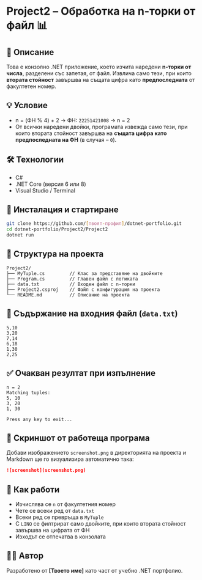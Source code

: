 # Project2 – Обработка на n-торки от файл 📊

## 🧾 Описание  
Това е конзолно .NET приложение, което изчита наредени **n-торки от числа**, разделени със запетая, от файл. Извлича само тези, при които **втората стойност** завършва на същата цифра като **предпоследната** от факултетен номер.

## 💡 Условие  
- n = (ФН % 4) + 2 → ФН: `22251421008` → n = 2  
- От всички наредени двойки, програмата извежда само тези, при които втората стойност завършва на **същата цифра като предпоследната на ФН** (в случая – `0`).

## 🛠️ Технологии  
- C#  
- .NET Core (версия 6 или 8)  
- Visual Studio / Terminal  

## 🧪 Инсталация и стартиране

```bash
git clone https://github.com/[твоят-профил]/dotnet-portfolio.git
cd dotnet-portfolio/Project2/Project2
dotnet run
```

## 📁 Структура на проекта  

```
Project2/
├── MyTuple.cs         // Клас за представяне на двойките
├── Program.cs         // Главен файл с логиката
├── data.txt           // Входен файл с n-торки
├── Project2.csproj    // Файл с конфигурация на проекта
└── README.md          // Описание на проекта
```

## 📄 Съдържание на входния файл (`data.txt`)

```
5,10
3,20
7,14
6,18
1,30
2,25
```

## ✅ Очакван резултат при изпълнение

```
n = 2
Matching tuples:
5, 10
3, 20
1, 30

Press any key to exit...
```

## 📸 Скриншот от работеща програма  

Добави изображението `screenshot.png` в директорията на проекта и Markdown ще го визуализира автоматично така:

```md
![screenshot](screenshot.png)
```

## 🧩 Как работи  

- Изчислява се `n` от факултетния номер  
- Чете се всеки ред от `data.txt`  
- Всеки ред се превръща в `MyTuple`  
- С `LINQ` се филтрират само двойките, при които втората стойност завършва на цифрата от ФН  
- Изходът се отпечатва в конзолата  

## 👩‍💻 Автор  
Разработено от **[Твоето име]** като част от учебно .NET портфолио.
